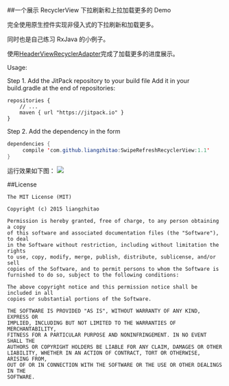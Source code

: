 ##一个展示 RecyclerView 下拉刷新和上拉加载更多的 Demo

完全使用原生控件实现非侵入式的下拉刷新和加载更多。

同时也是自己练习 RxJava 的小例子。

使用[HeaderViewRecyclerAdapter](https://gist.github.com/darnmason/7bbf8beae24fe7296c8a)完成了加载更多的进度展示。

Usage:

Step 1. Add the JitPack repository to your build file
Add it in your build.gradle at the end of repositories:

```
repositories {
    // ...
    maven { url "https://jitpack.io" }
}
```

Step 2. Add the dependency in the form

```Java
dependencies {
	 compile 'com.github.liangzhitao:SwipeRefreshRecyclerView:1.1'
}
```

运行效果如下图：
![](https://github.com/liangzhitao/SwipeRefreshRecyclerView/blob/master/RefreshRecyclerView.gif)

##License

```
The MIT License (MIT)

Copyright (c) 2015 liangzhitao

Permission is hereby granted, free of charge, to any person obtaining a copy
of this software and associated documentation files (the "Software"), to deal
in the Software without restriction, including without limitation the rights
to use, copy, modify, merge, publish, distribute, sublicense, and/or sell
copies of the Software, and to permit persons to whom the Software is
furnished to do so, subject to the following conditions:

The above copyright notice and this permission notice shall be included in all
copies or substantial portions of the Software.

THE SOFTWARE IS PROVIDED "AS IS", WITHOUT WARRANTY OF ANY KIND, EXPRESS OR
IMPLIED, INCLUDING BUT NOT LIMITED TO THE WARRANTIES OF MERCHANTABILITY,
FITNESS FOR A PARTICULAR PURPOSE AND NONINFRINGEMENT. IN NO EVENT SHALL THE
AUTHORS OR COPYRIGHT HOLDERS BE LIABLE FOR ANY CLAIM, DAMAGES OR OTHER
LIABILITY, WHETHER IN AN ACTION OF CONTRACT, TORT OR OTHERWISE, ARISING FROM,
OUT OF OR IN CONNECTION WITH THE SOFTWARE OR THE USE OR OTHER DEALINGS IN THE
SOFTWARE.
```
